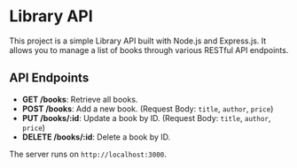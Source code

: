 # Library API

This project is a simple Library API built with Node.js and Express.js. It allows you to manage a list of books through various RESTful API endpoints.

## API Endpoints

- **GET /books**: Retrieve all books.
- **POST /books**: Add a new book. (Request Body: `title`, `author`, `price`)
- **PUT /books/:id**: Update a book by ID. (Request Body: `title`, `author`, `price`)
- **DELETE /books/:id**: Delete a book by ID.

The server runs on `http://localhost:3000`.
